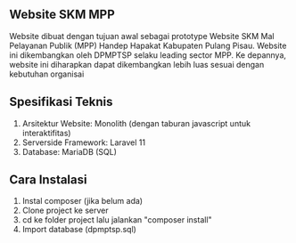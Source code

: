 ## Website SKM MPP

Website dibuat dengan tujuan awal sebagai prototype Website SKM Mal Pelayanan Publik (MPP) Handep Hapakat Kabupaten Pulang Pisau. Website ini dikembangkan oleh DPMPTSP selaku leading sector MPP. Ke depannya, website ini diharapkan dapat dikembangkan lebih luas sesuai dengan kebutuhan organisai

## Spesifikasi Teknis
1. Arsitektur Website: Monolith (dengan taburan javascript untuk interaktifitas)
2. Serverside Framework: Laravel 11
3. Database: MariaDB (SQL)

## Cara Instalasi
1. Instal composer (jika belum ada)
2. Clone project ke server
3. cd ke folder project lalu jalankan "composer install"
4. Import database (dpmptsp.sql)
